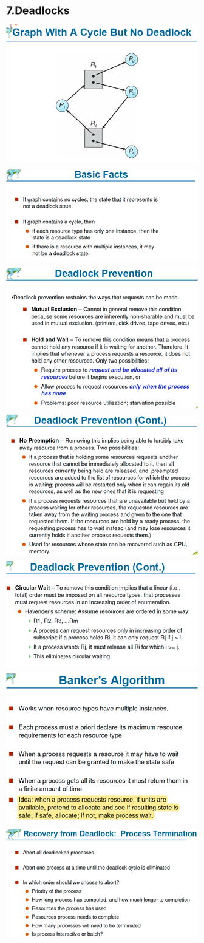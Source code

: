 # 7.Deadlocks

![](../.gitbook/assets/image%20%2886%29.png)

![](../.gitbook/assets/image%20%2885%29.png)

![](../.gitbook/assets/image%20%2894%29.png)

![](../.gitbook/assets/image%20%2826%29.png)

![](../.gitbook/assets/image%20%2882%29.png)

![](../.gitbook/assets/image%20%28100%29.png)

![](../.gitbook/assets/image.png)

